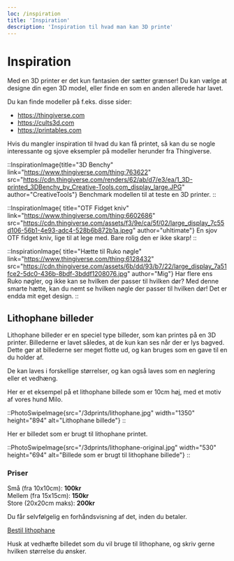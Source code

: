 ```yaml
---
loc: /inspiration
title: 'Inspiration'
description: 'Inspiration til hvad man kan 3D printe'
---
```


# Inspiration

Med en 3D printer er det kun fantasien der sætter grænser! Du kan vælge at designe din egen 3D model, eller finde en som en anden allerede har lavet.

Du kan finde modeller på f.eks. disse sider:

- https://thingiverse.com
- https://cults3d.com
- https://printables.com

Hvis du mangler inspiration til hvad du kan få printet, så kan du se nogle interessante og sjove eksempler på modeller herunder fra Thingiverse.

<div class="flex flex-col md:flex-row flex-wrap  gap-8">

::InspirationImage{title="3D Benchy" link="https://www.thingiverse.com/thing:763622" src="https://cdn.thingiverse.com/renders/62/ab/d7/e3/ea/1_3D-printed_3DBenchy_by_Creative-Tools.com_display_large.JPG" author="CreativeTools"}
Benchmark modellen til at teste en 3D printer.
::

::InspirationImage{ title="OTF Fidget kniv" link="https://www.thingiverse.com/thing:6602686" src="https://cdn.thingiverse.com/assets/f3/9e/ca/5f/02/large_display_7c55d106-56b1-4e93-adc4-528b6b872b1a.jpeg" author="uhltimate"}
En sjov OTF fidget kniv, lige til at lege med. Bare rolig den er ikke skarp! 
::

::InspirationImage{ title="Hætte til Ruko nøgle" link="https://www.thingiverse.com/thing:6128432" src="https://cdn.thingiverse.com/assets/6b/dd/93/b7/22/large_display_7a51fce2-5dc0-436b-8bdf-3bddf1208076.jpg" author="Mig"}
Har flere ens Ruko nøgler, og ikke kan se hvilken der passer til hvilken dør? Med denne smarte hætte, kan du nemt se hvilken nøgle der passer til hvilken dør! Det er endda mit eget design.
::
</div>

## Lithophane billeder

Lithophane billeder er en speciel type billeder, som kan printes på en 3D printer. Billederne er lavet således, at de kun kan ses når der er lys bagved. Dette gør at billederne ser meget flotte ud, og kan bruges som en gave til en du holder af.

De kan laves i forskellige størrelser, og kan også laves som en nøglering eller et vedhæng.



<div class="flex gap-4">

<div class="flex-1">

Her er et eksempel på et lithophane billede som er 10cm høj, med et motiv af vores hund Milo.

::PhotoSwipeImage{src="/3dprints/lithophane.jpg" width="1350" height="894" alt="Lithophane billede"}
::

</div>

<div class="flex-1">

Her er billedet som er brugt til lithophane printet.

::PhotoSwipeImage{src="/3dprints/lithophane-original.jpg" width="530" height="694" alt="Billede som er brugt til lithophane billede"}
::
</div>

</div>

### Priser

Små (fra 10x10cm): **100kr**  
Mellem (fra 15x15cm): **150kr**  
Store (20x20cm maks): **200kr**  

Du får selvfølgelig en forhåndsvisning af det, inden du betaler.

<a href="/faa-et-tilbud" class="button text-xl inline-block mt-4 mb-4">Bestil lithophane</a>

Husk at vedhæfte billedet som du vil bruge til lithophane, og skriv gerne hvilken størrelse du ønsker.